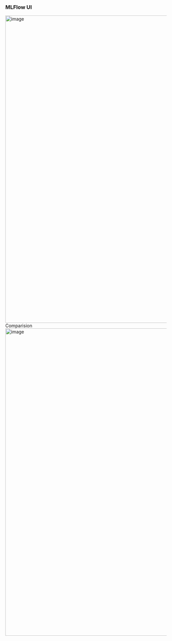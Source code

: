 ### MLFlow UI
<img width="956" alt="image" src="https://github.com/user-attachments/assets/96c14b2d-1fe5-44eb-8120-a79a71015408" />
Comparision 
<img width="956" alt="image" src="https://github.com/user-attachments/assets/5acc6101-9610-462a-ade6-065b7fc6326c" />
